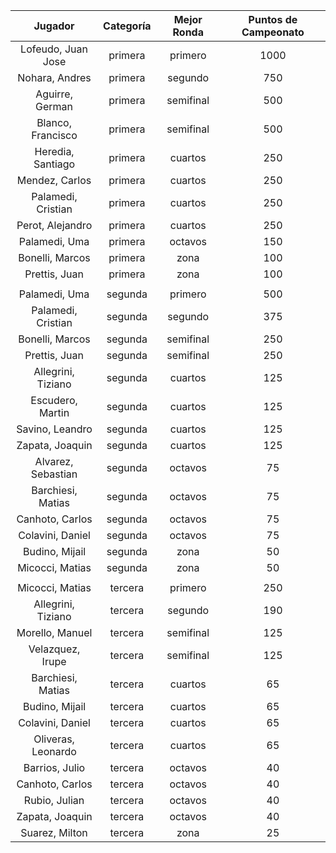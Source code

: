 |      Jugador       |  Categoría  |  Mejor Ronda  |  Puntos de Campeonato  |
|:------------------:|:-----------:|:-------------:|:----------------------:|
| Lofeudo, Juan Jose |   primera   |    primero    |          1000          |
|   Nohara, Andres   |   primera   |    segundo    |          750           |
|  Aguirre, German   |   primera   |   semifinal   |          500           |
| Blanco, Francisco  |   primera   |   semifinal   |          500           |
| Heredia, Santiago  |   primera   |    cuartos    |          250           |
|   Mendez, Carlos   |   primera   |    cuartos    |          250           |
| Palamedi, Cristian |   primera   |    cuartos    |          250           |
|  Perot, Alejandro  |   primera   |    cuartos    |          250           |
|   Palamedi, Uma    |   primera   |    octavos    |          150           |
|  Bonelli, Marcos   |   primera   |     zona      |          100           |
|   Prettis, Juan    |   primera   |     zona      |          100           |
|                    |             |               |                        |
|   Palamedi, Uma    |   segunda   |    primero    |          500           |
| Palamedi, Cristian |   segunda   |    segundo    |          375           |
|  Bonelli, Marcos   |   segunda   |   semifinal   |          250           |
|   Prettis, Juan    |   segunda   |   semifinal   |          250           |
| Allegrini, Tiziano |   segunda   |    cuartos    |          125           |
|  Escudero, Martin  |   segunda   |    cuartos    |          125           |
|  Savino, Leandro   |   segunda   |    cuartos    |          125           |
|  Zapata, Joaquin   |   segunda   |    cuartos    |          125           |
| Alvarez, Sebastian |   segunda   |    octavos    |           75           |
| Barchiesi, Matias  |   segunda   |    octavos    |           75           |
|  Canhoto, Carlos   |   segunda   |    octavos    |           75           |
|  Colavini, Daniel  |   segunda   |    octavos    |           75           |
|   Budino, Mijail   |   segunda   |     zona      |           50           |
|  Micocci, Matias   |   segunda   |     zona      |           50           |
|                    |             |               |                        |
|  Micocci, Matias   |   tercera   |    primero    |          250           |
| Allegrini, Tiziano |   tercera   |    segundo    |          190           |
|  Morello, Manuel   |   tercera   |   semifinal   |          125           |
|  Velazquez, Irupe  |   tercera   |   semifinal   |          125           |
| Barchiesi, Matias  |   tercera   |    cuartos    |           65           |
|   Budino, Mijail   |   tercera   |    cuartos    |           65           |
|  Colavini, Daniel  |   tercera   |    cuartos    |           65           |
| Oliveras, Leonardo |   tercera   |    cuartos    |           65           |
|   Barrios, Julio   |   tercera   |    octavos    |           40           |
|  Canhoto, Carlos   |   tercera   |    octavos    |           40           |
|   Rubio, Julian    |   tercera   |    octavos    |           40           |
|  Zapata, Joaquin   |   tercera   |    octavos    |           40           |
|   Suarez, Milton   |   tercera   |     zona      |           25           |